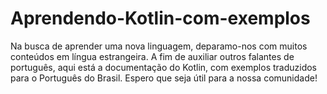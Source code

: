 # Aprendendo-Kotlin-com-exemplos
 Na busca de aprender uma nova linguagem, deparamo-nos com muitos conteúdos em língua estrangeira. A fim de auxiliar outros falantes de português, aqui está a documentação do Kotlin, com exemplos traduzidos para o Português do Brasil. Espero que seja útil para a nossa comunidade!
